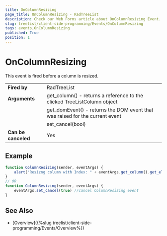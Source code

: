 ```yaml
---
title: OnColumnResizing
page_title: OnColumnResizing - RadTreeList
description: Check our Web Forms article about OnColumnResizing Event.
slug: treelist/client-side-programming/Events/OnColumnResizing
tags: events,OnColumnResizing
published: True
position: 1
---
```


# OnColumnResizing


This event is fired before a column is resized.


| | |
| ------ | ------ |
| **Fired by** | RadTreeList |
| **Arguments** | get_column() - returns a reference to the clicked TreeListColumn object  |
|| get_domEvent() - returns the DOM event that was raised for the current event |
|| set_cancel(bool) |
| **Can be canceled** | Yes |


## Example

````JavaScript
function ColumnResizing(sender, eventArgs) {
    alert("Resizng column with Index: " + eventArgs.get_column().get_element().cellIndex + ", width: " + eventArgs.get_column().get_element().offsetWidth);
}
// OR
function ColumnResizing(sender, eventArgs) {
    eventArgs.set_cancel(true) //cancel ColumnResizing event
}
````


## See Also

 * [Overview]({%slug treelist/client-side-programming/Events/Overview%})
 
 
 
